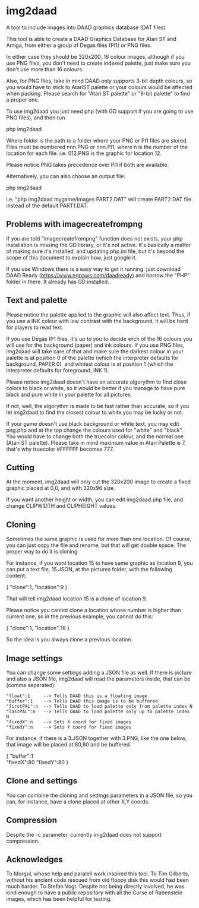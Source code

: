 # img2daad

A tool to include images into DAAD graphics database (DAT files)

This tool is able to create a DAAD Graphics Database for Atari ST and Amiga, 
from either a group of Degas files (PI1) or PNG files.

In either case they should be 320x200, 16 colour images, although if you use
PNG files, you don't need to create indexed palette, just make sure you don't 
use more than 16 colours.

Also, for PNG files, take in mind DAAD only supports 3-bit depth colours, 
so you would have to stick to AtariST palette or your colours would be 
affected when packing. Please search for "Atari ST palette" or "9-bit 
palette" to find a proper one.

To use img2daad you just need php (with GD support if you are going to use
PNG files), and then run

php img2daad <folder>

Where folder is the path to a folder where your PNG or PI1 files are stored.
Files must be numbered nnn.PNG or nnn.PI1, where n is the number of the location
for each file. i.e. 012.PNG is the graphic for location 12. 

Please notice PNG takes precedence over PI1 if both are available.

Alternatively, you can also choose an output file:

php img2daad <folder> <output-file>

i.e. "php img2daad mygame/images PART2.DAT" will create PART2.DAT file instead
of the default PART1.DAT.

Problems with imagecreatefrompng
--------------------------------
If you are told "imagecreatefrompng" function does not exists, your php installation 
is missing the GD library, or it's not active. It's basically a matter of making sure
it's installed, and updating php.ini file, but it's beyond the scope of this document
to explain how, just google it.

If you use Windows there is a easy way to get it running: just download DAAD Ready
(https://www.ngpaws.com/daadready) and borrow the "PHP" folder in there. It already
has GD installed.

Text and palette
----------------
Please notice the palette applied to the graphic will also affect text. Thus,
if you use a INK colour with low contrast with the background, it will be 
hard for players to read text. 

If you use Degas IP1 files, it's up to you to decide wich of the 16 colours you
will use for the background (paper) and ink colours. If you use PNG files, 
img2daad will take care of that and make sure the darkest colour in your palette
is at position 0 of the palette (which the interpreter defaults for background, 
PAPER 0), and whitest colour is at position 1 (which the interpreter defaults for
foreground, INK 1). 

Please notice img2daad doesn't have an accurate algorythm to find close colors to 
black or white, so it would be better if you manage to have pure black and pure
white in your palette for all pictures. 

If not, well, the algorythm is made to be fast rather than accurate, so if you let
img2daad to find the closest colour to white you may be lucky or not.

If your game doesn't use black background or white text, you may edit png.php and
at the top change the colours used for "white" and "black". You would have to change
both the truecolor colour, and the normal one (Atari ST palette). Please take in
mind maximum value in Atari Palette is 7, that's why truecolor #FFFFFF becomes 777.


Cutting
-------
At the moment, img2daad will only cut the 320x200 image to create a fixed graphic 
placed at 0,0, and with 320x96 size.

If you want another height or width, you can edit img2daad.php file, and change
CLIPWIDTH and CLIPHEIGHT values.

Cloning
-------
Sometimes the same graphic is used for more than one location. Of course, you 
can just copy the file and rename, but that will get double space. The proper
way to do it is cloning.

For instance, if you want location 15 to have same graphic as location 9, you can
put a text file, 15.JSON, at the pictures folder, with the following content:

 {
     "clone":1,
     "location":9
 }

 That will tell img2daad location 15 is a clone of location 9.

 Please notice you cannot clone a location whose number is higher than current one,
 so in the previous example, you cannot do this:

{
     "clone":1,
     "location":18
 }

So the idea is you always clone a previous location.

Image settings
--------------
You can change some settings adding a JSON file as well. If there is picture and
also a JSON file, img2daad will read the parameters inside, that can be (comma
separated):


    "float":1     --> Tells DAAD this is a floating image
    "buffer":1    --> Tells DAAD this image is to be buffered
    "firstPAL":n  --> Tells DAAD to load palette only from palette index N
    "lastPAL":n   --> Tells DAAD to load palette only up to palette index N
    "fixedX":n    --> Sets X coord for fixed images
    "fixedY":n    --> Sets Y coord for fixed images

For instance, if there is a 3.JSON together with 3.PNG, like the one below,
that image will be placed at 80,80 and be buffered.

{
    "buffer":1  
    "fixedX":80 
    "fixedY":80 
}

Clone and settings
------------------
You can combine the cloning and settings parameters in a JSON file, so you can,
for instance, have a clone placed at other X,Y coords.


Compression
-----------
Despite the -c parameter, currently img2daad does not support compression.


Acknowledges
------------
To Morgul, whose help and paralell work inspired this tool.
To Tim Gilberts, without his ancient code rescued from old floppy disk this would had been much harder.
To Stefan Vogt. Despite not being directly involved, he was kind enough to have a public repository with 
all the Curse of Rabenstein images, which has been helpful for testing.